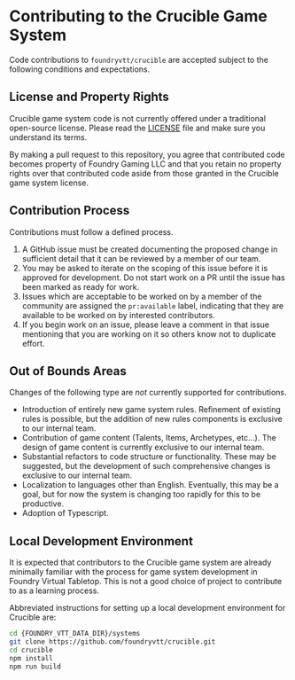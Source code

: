 # Contributing to the Crucible Game System
Code contributions to `foundryvtt/crucible` are accepted subject to the following conditions and expectations.

## License and Property Rights
Crucible game system code is not currently offered under a traditional open-source license. Please read the [LICENSE](LICENSE) file and make sure you understand its terms.

By making a pull request to this repository, you agree that contributed code becomes property of Foundry Gaming LLC
and that you retain no property rights over that contributed code aside from those granted in the Crucible game system
license.

## Contribution Process
Contributions must follow a defined process.

1. A GitHub issue must be created documenting the proposed change in sufficient detail that it can be reviewed by a member of our team.
2. You may be asked to iterate on the scoping of this issue before it is approved for development. Do not start work on a PR until the issue has been marked as ready for work.
3. Issues which are acceptable to be worked on by a member of the community are assigned the `pr:available` label, indicating that they are available to be worked on by interested contributors.
4. If you begin work on an issue, please leave a comment in that issue mentioning that you are working on it so others know not to duplicate effort.

## Out of Bounds Areas
Changes of the following type are *not* currently supported for contributions.

- Introduction of entirely new game system rules. Refinement of existing rules is possible, but the addition of new rules components is exclusive to our internal team.
- Contribution of game content (Talents, Items, Archetypes, etc...). The design of game content is currently exclusive to our internal team.
- Substantial refactors to code structure or functionality. These may be suggested, but the development of such comprehensive changes is exclusive to our internal team.
- Localization to languages other than English. Eventually, this may be a goal, but for now the system is changing too rapidly for this to be productive.
- Adoption of Typescript.

## Local Development Environment
It is expected that contributors to the Crucible game system are already minimally familiar with the process for game system development in Foundry Virtual Tabletop. This is not a good choice of project to contribute to as a learning process.

Abbreviated instructions for setting up a local development environment for Crucible are:
```sh
cd {FOUNDRY_VTT_DATA_DIR}/systems
git clone https://github.com/foundryvtt/crucible.git
cd crucible
npm install
npm run build
```

